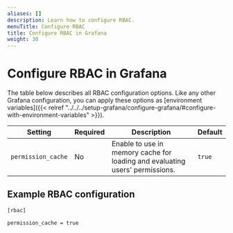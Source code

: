 ```yaml
---
aliases: []
description: Learn how to configure RBAC.
menuTitle: Configure RBAC
title: Configure RBAC in Grafana
weight: 30
---
```


# Configure RBAC in Grafana

The table below describes all RBAC configuration options. Like any other Grafana configuration, you can apply these options as [environment variables]({{< relref "../../../setup-grafana/configure-grafana/#configure-with-environment-variables" >}}).

| Setting            | Required | Description                                                                  | Default |
| ------------------ | -------- | ---------------------------------------------------------------------------- | ------- |
| `permission_cache` | No       | Enable to use in memory cache for loading and evaluating users' permissions. | `true`  |

## Example RBAC configuration

```bash
[rbac]

permission_cache = true
```
